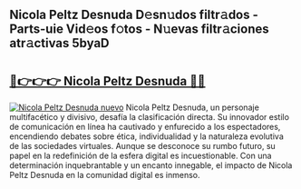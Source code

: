 ## Nicola Peltz Desnuda D𝚎sn𝚞dos filtr𝚊dos - Parts-uie Vid𝚎os f𝚘tos - N𝚞evas filtr𝚊ciones atr𝚊ctivas 5byaD

# <h2><a href="http://mb8g9v.tromn.icu/?c=Nicola+Peltz+Desnuda">🔗👉👉👉 Nicola Peltz Desnuda 🔗🔗</a></h2>

[![Nicola Peltz Desnuda nuevo](https://i.imgur.com/pEAQMta.gif)](http://mb8g9v.tromn.icu/?c=Nicola+Peltz+Desnuda)
Nicola Peltz Desnuda, un personaje multifacético y divisivo, desafía la clasificación directa. Su innovador estilo de comunicación en línea ha cautivado y enfurecido a los espectadores, encendiendo debates sobre ética, individualidad y la naturaleza evolutiva de las sociedades virtuales. Aunque se desconoce su rumbo futuro, su papel en la redefinición de la esfera digital es incuestionable. Con una determinación inquebrantable y un encanto innegable, el impacto de Nicola Peltz Desnuda en la comunidad digital es inmenso.
